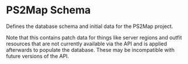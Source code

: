 # PS2Map Schema

Defines the database schema and initial data for the PS2Map project.

Note that this contains patch data for things like server regions and outfit resources that are not currently available via the API and is applied afterwards to populate the database. These may be incompatible with future versions of the API.
